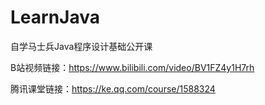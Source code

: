 # LearnJava

自学马士兵Java程序设计基础公开课

B站视频链接：https://www.bilibili.com/video/BV1FZ4y1H7rh

腾讯课堂链接：https://ke.qq.com/course/1588324

